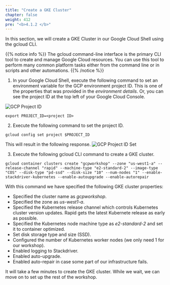 ```yaml
---
title: "Create a GKE Cluster"
chapter: false
weight: 412
pre: "<b>4.1.2 </b>"
---
```


In this section, we will create a GKE Cluster in our Google Cloud Shell using the gcloud CLI.

{{% notice info %}}
The gcloud command-line interface is the primary CLI tool to create and manage Google Cloud resources. You can use this tool to perform many common platform tasks either from the command line or in scripts and other automations.
{{% /notice %}}

1. In your Google Cloud Shell, execute the following command to set an environment variable for the GCP environment project ID. This is one of the properties that was provided in the _environment details_. Or, you can see the project ID at the top left of your Google Cloud Console.

![GCP Project ID](/images/gcp-project-id.png)

``
export PROJECT_ID=<project ID>
``

2. Execute the following command to set the project ID.

```
gcloud config set project $PROJECT_ID
```

This will result in the following response.
![GCP Project ID Set](/images/gcp-project-id-set.png)

3. Execute the following gcloud CLI command to create a GKE cluster.

```
gcloud container clusters create "gcpworkshop" --zone "us-west1-a" --release-channel "rapid" --machine-type "e2-standard-2" --image-type "COS" --disk-type "pd-ssd" --disk-size "10" --num-nodes "1" --enable-stackdriver-kubernetes --enable-autoupgrade --enable-autorepair
```

With this command we have specified the following GKE cluster properties: 

- Specified the cluster name as _gcpworkshop_.
- Specified the zone as _us-west1-a_.
- Specified the Kubernetes release channel which controls Kubernetes cluster version updates. Rapid gets the latest Kubernete release as early as possible.
- Specified the Kubernetes node machine type as _e2-standard-2_ and set it to container optimized.
- Set disk storage type and size (SSD).
- Configured the number of Kubernetes worker nodes (we only need 1 for our workshop).
- Enabled logging to Stackdriver.
- Enabled auto-upgrade.
- Enabled auto-repair in case some part of our infrastructure fails.

It will take a few minutes to create the GKE cluster. While we wait, we can move on to set up the rest of the workshop.
